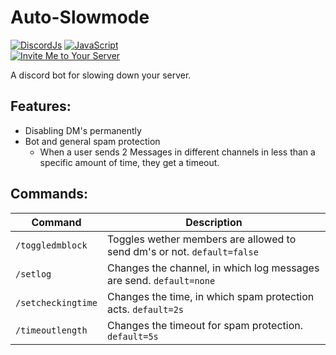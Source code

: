 # Auto-Slowmode

[![DiscordJs](https://img.shields.io/badge/discord-js-F7DF1E?logo=javascript&color=F7DF1E)](https://github.com/discordjs/discord.js)
[![JavaScript](https://img.shields.io/badge/JavaScript-F7DF1E?logo=javascript&logoColor=000)](https://developer.mozilla.org/en-US/docs/Web/JavaScript)<br>
[![Invite Me to Your Server](https://img.shields.io/badge/Invite%20Me-7289DA?style=for-the-badge&logo=discord&logoColor=white)](https://discord.com/oauth2/authorize?client_id=1226066517427486761&scope=bot&permissions=8)

A discord bot for slowing down your server.

## Features:
- Disabling DM's permanently
- Bot and general spam protection
  - When a user sends 2 Messages in different channels in less than a specific amount of time, they get a timeout.

## Commands:
| Command      | Description      |
| ------------- | ------------- |
| `/toggledmblock` | Toggles wether members are allowed to send dm's or not. `default=false` |
| `/setlog` | Changes the channel, in which log messages are send. `default=none` |
| `/setcheckingtime` | Changes the time, in which spam protection acts. `default=2s` |
| `/timeoutlength` | Changes the timeout for spam protection. `default=5s` |
